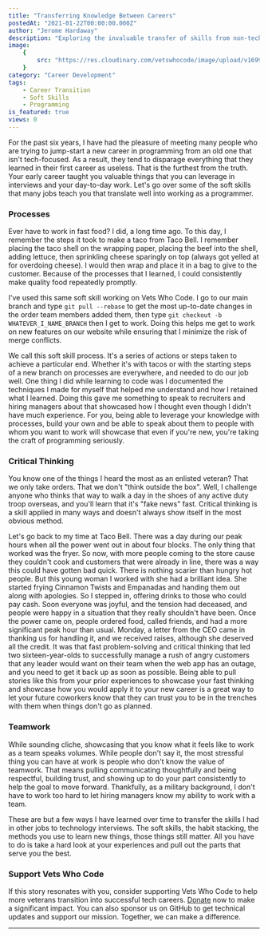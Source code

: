 ```yaml
---
title: "Transferring Knowledge Between Careers"
postedAt: "2021-01-22T00:00:00.000Z"
author: "Jerome Hardaway"
description: "Exploring the invaluable transfer of skills from non-tech to tech careers, highlighting the significance of soft skills like process management, critical thinking, and teamwork."
image:
    {
        src: "https://res.cloudinary.com/vetswhocode/image/upload/v1699756739/knowledge-transfer_wafnfp.webp",
    }
category: "Career Development"
tags:
    - Career Transition
    - Soft Skills
    - Programming
is_featured: true
views: 0
---
```


For the past six years, I have had the pleasure of meeting many people who are trying to jump-start a new career in programming from an old one that isn't tech-focused. As a result, they tend to disparage everything that they learned in their first career as useless. That is the furthest from the truth. Your early career taught you valuable things that you can leverage in interviews and your day-to-day work. Let's go over some of the soft skills that many jobs teach you that translate well into working as a programmer.

### Processes

Ever have to work in fast food? I did, a long time ago. To this day, I remember the steps it took to make a taco from Taco Bell. I remember placing the taco shell on the wrapping paper, placing the beef into the shell, adding lettuce, then sprinkling cheese sparingly on top (always got yelled at for overdoing cheese). I would then wrap and place it in a bag to give to the customer. Because of the processes that I learned, I could consistently make quality food repeatedly promptly.

I've used this same soft skill working on Vets Who Code. I go to our main branch and type `git pull --rebase` to get the most up-to-date changes in the order team members added them, then type `git checkout -b WHATEVER_I_NAME_BRANCH` then I get to work. Doing this helps me get to work on new features on our website while ensuring that I minimize the risk of merge conflicts.

We call this soft skill process. It's a series of actions or steps taken to achieve a particular end. Whether it's with tacos or with the starting steps of a new branch on processes are everywhere, and needed to do our job well. One thing I did while learning to code was I documented the techniques I made for myself that helped me understand and how I retained what I learned. Doing this gave me something to speak to recruiters and hiring managers about that showcased how I thought even though I didn't have much experience. For you, being able to leverage your knowledge with processes, build your own and be able to speak about them to people with whom you want to work will showcase that even if you're new, you're taking the craft of programming seriously.

### Critical Thinking

You know one of the things I heard the most as an enlisted veteran? That we only take orders. That we don't "think outside the box". Well, I challenge anyone who thinks that way to walk a day in the shoes of any active duty troop overseas, and you'll learn that it's "fake news" fast. Critical thinking is a skill applied in many ways and doesn't always show itself in the most obvious method.

Let's go back to my time at Taco Bell. There was a day during our peak hours when all the power went out in about four blocks. The only thing that worked was the fryer. So now, with more people coming to the store cause they couldn't cook and customers that were already in line, there was a way this could have gotten bad quick. There is nothing scarier than hungry hot people. But this young woman I worked with she had a brilliant idea. She started frying Cinnamon Twists and Empanadas and handing them out along with apologies. So I stepped in, offering drinks to those who could pay cash. Soon everyone was joyful, and the tension had deceased, and people were happy in a situation that they really shouldn't have been. Once the power came on, people ordered food, called friends, and had a more significant peak hour than usual. Monday, a letter from the CEO came in thanking us for handling it, and we received raises, although she deserved all the credit. It was that fast problem-solving and critical thinking that led two sixteen-year-olds to successfully manage a rush of angry customers that any leader would want on their team when the web app has an outage, and you need to get it back up as soon as possible. Being able to pull stories like this from your prior experiences to showcase your fast thinking and showcase how you would apply it to your new career is a great way to let your future coworkers know that they can trust you to be in the trenches with them when things don't go as planned.

### Teamwork

While sounding cliche, showcasing that you know what it feels like to work as a team speaks volumes. While people don't say it, the most stressful thing you can have at work is people who don't know the value of teamwork. That means pulling communicating thoughtfully and being respectful, building trust, and showing up to do your part consistently to help the goal to move forward. Thankfully, as a military background, I don't have to work too hard to let hiring managers know my ability to work with a team.

These are but a few ways I have learned over time to transfer the skills I had in other jobs to technology interviews. The soft skills, the habit stacking, the methods you use to learn new things, those things still matter. All you have to do is take a hard look at your experiences and pull out the parts that serve you the best.

### Support Vets Who Code

If this story resonates with you, consider supporting Vets Who Code to help more veterans transition into successful tech careers. [Donate](https://vetswhocode.io/donate) now to make a significant impact. You can also sponsor us on GitHub to get technical updates and support our mission. Together, we can make a difference.

---
